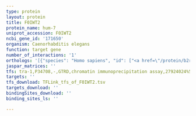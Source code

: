 ```yaml
---
type: protein
layout: protein
title: F0IWT2
protein_name: hum-7
uniprot_accession: F0IWT2
ncbi_gene_id: '171650'
organism: Caenorhabditis elegans
function: target gene
number_of_interactions: '1'
orthologs: '[{"species": "Homo sapiens", "id": ["<a href=\"/protein/b2rty4\">B2RTY4</a>", "M0R0P8"]}, {"species": "Mus musculus", "id": ["E9QKV6", "D3Z3A8"]}, {"species": "Rattus norvegicus", "id": ["A0A0G2JYG5", "<a href=\"/protein/f1lmq1\">F1LMQ1</a>"]}, {"species": "Danio rerio", "id": ["F8W3Z8", "<a href=\"/protein/e7ffp7\">E7FFP7</a>", "E7EZG2"]}]'
jaspar_matrices: ''
tfs: tra-1,P34708,-,GTRD,chromatin immunoprecipitation assay,27924024%5Buid%5D,No
targets: ''
tfs_download: TFLink_tfs_of_F0IWT2.tsv
targets_download: ''
bindingSites_download: ''
binding_sites_ls: ''

---
```

